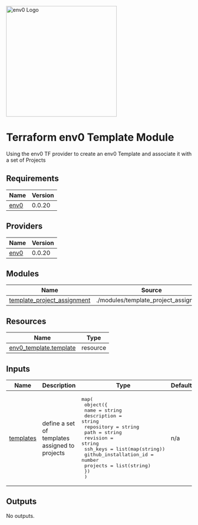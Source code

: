 [<img src="https://assets-global.website-files.com/5dc3f52851595b160ba99670/6037a6f27d9050ef91b90a86_env0-opengraph%402x.png" alt="env0 Logo" width="300">](https://env0.com)

# Terraform env0 Template Module
Using the env0 TF provider to create an env0 Template and associate it with a set of Projects

<!-- BEGINNING OF PRE-COMMIT-TERRAFORM DOCS HOOK -->
## Requirements

| Name | Version |
|------|---------|
| <a name="requirement_env0"></a> [env0](#requirement\_env0) | 0.0.20 |

## Providers

| Name | Version |
|------|---------|
| <a name="provider_env0"></a> [env0](#provider\_env0) | 0.0.20 |

## Modules

| Name | Source | Version |
|------|--------|---------|
| <a name="module_template_project_assignment"></a> [template\_project\_assignment](#module\_template\_project\_assignment) | ./modules/template_project_assignment | n/a |

## Resources

| Name | Type |
|------|------|
| [env0_template.template](https://registry.terraform.io/providers/env0/env0/0.0.20/docs/resources/template) | resource |

## Inputs

| Name | Description | Type | Default | Required |
|------|-------------|------|---------|:--------:|
| <a name="input_templates"></a> [templates](#input\_templates) | define a set of templates assigned to projects | <pre>map(<br>    object({<br>      name                   = string<br>      description            = string<br>      repository             = string<br>      path                   = string<br>      revision               = string<br>      ssh_keys               = list(map(string))<br>      github_installation_id = number<br>      projects               = list(string)<br>    })<br>  )</pre> | n/a | yes |

## Outputs

No outputs.
<!-- END OF PRE-COMMIT-TERRAFORM DOCS HOOK -->

